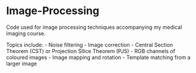 # Image-Processing
Code used for image processing techniques accompanying my medical imaging course.

Topics include: 
          - Noise filtering
          - Image correction
          - Central Section Theorem (CST) or Projection Sllice Theorem (PJS)
          - RGB channels of coloured images
          - Image mapping and rotation
          - Template matching from a larger image
